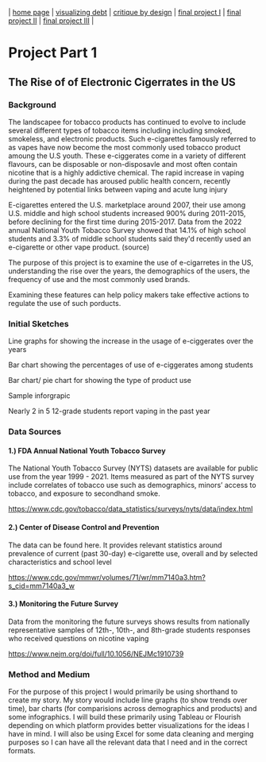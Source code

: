 | [home page](https://mahnoorayub.github.io/Mahnoor-Portfolio/) | [visualizing debt](visualizing-government-debt) | [critique by design](critique-by-design) | [final project I](final-project-part-one) | [final project II](final-project-part-two) | [final project III](final-project-part-three) |

# Project Part 1 

## The Rise of of Electronic Cigerrates in the US

### Background

The landscapee for tobacco products has continued to evolve to include several different types of tobacco items including including smoked, smokeless, and electronic products. Such e-cigarettes famously referred to as vapes have now become the most commonly used tobacco product amoung the U.S youth. These e-ciggerates come in a variety of different flavours, can be disposable or non-disposavle and most often contain nicotine that is a highly addictive chemical. The rapid increase in vaping during the past decade has aroused public health concern, recently heightened by potential links between vaping and acute lung injury

E-cigarettes entered the U.S. marketplace around 2007, their use among U.S. middle and high school students increased 900% during 2011-2015, before declining for the first time during 2015-2017. Data from the 2022 annual National Youth Tobacco Survey showed that 14.1% of high school students and 3.3% of middle school students said they'd recently used an e-cigarette or other vape product. (source)

The purpose of this project is to examine the use of e-cigarretes in the US, understanding the rise over the years, the demographics of the users, the frequency of use and the most commonly used brands. 

Examining these features can help policy makers take effective actions to regulate the use of such porducts. 

### Initial Sketches 

Line graphs for showing the increase in the usage of e-ciggerates over the years 


Bar chart showing the percentages of use of e-ciggerates among students 



Bar chart/ pie chart for showing the type of product use 


Sample inforgrapic 

Nearly 2 in 5 12-grade students report vaping in the past year 

### Data Sources

#### 1.) FDA Annual National Youth Tobacco Survey

The National Youth Tobacco Survey (NYTS) datasets are available for public use from the year 1999 - 2021. Items measured as part of the NYTS survey include correlates of tobacco use such as demographics, minors’ access to tobacco, and exposure to secondhand smoke. 

https://www.cdc.gov/tobacco/data_statistics/surveys/nyts/data/index.html

#### 2.) Center of Disease Control and Prevention 

The data can be found here. It provides relevant statistics around prevalence of current (past 30-day) e-cigarette use, overall and by selected characteristics and school level

https://www.cdc.gov/mmwr/volumes/71/wr/mm7140a3.htm?s_cid=mm7140a3_w

#### 3.) Monitoring the Future Survey
Data from the monitoring the future surveys shows results from nationally representative samples of 12th-, 10th-, and 8th-grade students responses who received questions on nicotine vaping

https://www.nejm.org/doi/full/10.1056/NEJMc1910739


### Method and Medium 

For the purpose of this project I would primarily be using shorthand to create my story. My story would include line graphs (to show trends over time), bar charts (for comparisions across demographics and products) and some infographics. I will build these primarily using Tableau or Flourish depending on which platform provides better visualizations for the ideas I have in mind. I will also be using Excel for some data cleaning and merging purposes so I can have all the relevant data that I need and in the correct formats. 
